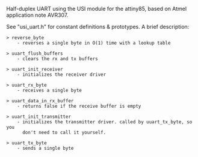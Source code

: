 Half-duplex UART using the USI module for the attiny85, based on Atmel
application note AVR307.

See "usi_uart.h" for constant definitions & prototypes. A brief description:

    > reverse_byte
        - reverses a single byte in O(1) time with a lookup table

    > uuart_flush_buffers
        - clears the rx and tx buffers

    > uuart_init_receiver
        - initializes the receiver driver

    > uuart_rx_byte
        - receives a single byte

    > uuart_data_in_rx_buffer
        - returns false if the receive buffer is empty

    > uuart_init_transmitter
        - initializes the transmitter driver. called by uuart_tx_byte, so you
          don't need to call it yourself.

    > uuart_tx_byte
        - sends a single byte
